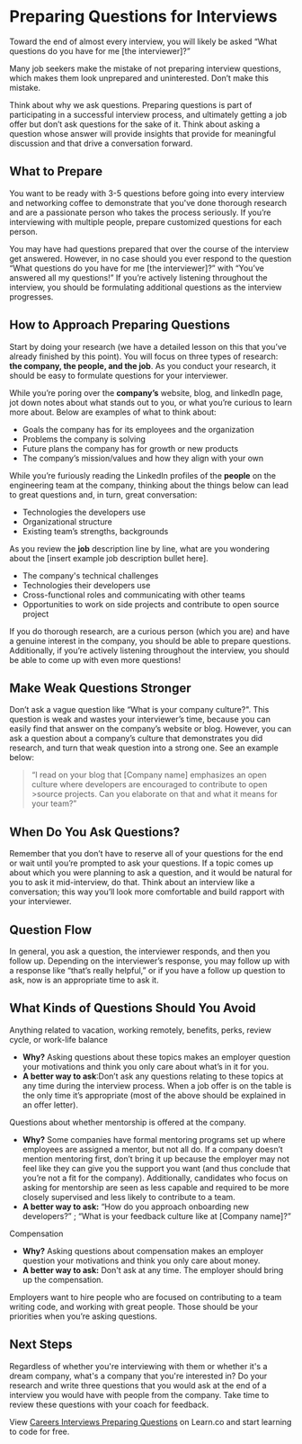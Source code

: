 # Preparing Questions for Interviews

Toward the end of almost every interview, you will likely be asked “What questions do you have for me [the interviewer]?” 

Many job seekers make the mistake of not preparing interview questions, which makes them look unprepared and uninterested. Don’t make this mistake.

Think about why we ask questions. Preparing questions is part of participating in a successful interview process, and ultimately getting a job offer but don’t ask questions for the sake of it. Think about asking a question whose answer will provide insights that provide for meaningful discussion and that drive a conversation forward. 

## What to Prepare

You want to be ready with 3-5 questions before going into every interview and networking coffee to demonstrate that you've done thorough research and are a passionate person who takes the process seriously. If you’re interviewing with multiple people, prepare customized questions for each person. 

You may have had questions prepared that over the course of the interview get answered. However, in no case should you ever respond to the question “What questions do you have for me [the interviewer]?” with “You’ve answered all my questions!” If you’re actively listening throughout the interview, you should be formulating additional questions as the interview progresses. 

## How to Approach Preparing Questions

Start by doing your research (we have a detailed lesson on this that you’ve already finished by this point). You will focus on three types of research: **the company, the people, and the job**. As you conduct your research, it should be easy to formulate questions for your interviewer. 

While you’re poring over the **company’s** website, blog, and linkedIn page, jot down notes about what stands out to you, or what you’re curious to learn more about. Below are examples of what to think about: 

- Goals the company has for its employees and the organization
- Problems the company is solving
- Future plans the company has for growth or new products 
- The company’s mission/values and how they align with your own

While you’re furiously reading the LinkedIn profiles of the **people** on the engineering team at the company, thinking about the things below can lead to great questions and, in turn, great conversation:

- Technologies the developers use
- Organizational structure
- Existing team’s strengths, backgrounds

As you review the **job** description line by line, what are you wondering about the [insert example job description bullet here]. 

- The company's technical challenges
- Technologies their developers use
- Cross-functional roles and communicating with other teams
- Opportunities to work on side projects and contribute to open source project

If you do thorough research, are a curious person (which you are) and have a genuine interest in the company, you should be able to prepare questions. Additionally, if you’re actively listening throughout the interview, you should be able to come up with even more questions!

## Make Weak Questions Stronger

Don’t ask a vague question like “What is your company culture?". This question is weak and wastes your interviewer’s time, because you can easily find that answer on the company’s website or blog. However, you can ask a question about a company’s culture that demonstrates you did research, and turn that weak question into a strong one. See an example below: 

>“I read on your blog that [Company name] emphasizes an open culture where developers are encouraged to contribute to open >source projects. Can you elaborate on that and what it means for your team?”

## When Do You Ask Questions? 

Remember that you don’t have to reserve all of your questions for the end or wait until you’re prompted to ask your questions. If a topic comes up about which you were planning to ask a question, and it would be natural for you to ask it mid-interview, do that. Think about an interview like a conversation; this way you’ll look more comfortable and build rapport with your interviewer. 

## Question Flow

In general, you ask a question, the interviewer responds, and then you follow up. Depending on the interviewer’s response, you may follow up with a response like “that’s really helpful,” or if you have a follow up question to ask, now is an appropriate time to ask it. 

## What Kinds of Questions Should You Avoid

Anything related to vacation, working remotely, benefits, perks, review cycle, or work-life balance

- **Why?** Asking questions about these topics makes an employer question your motivations and think you only care about what’s in it for you.
- **A better way to ask**:Don’t ask any questions relating to these topics at any time during the interview process. When a job offer is on the table is the only time it’s appropriate (most of the above should be explained in an offer letter).

Questions about whether mentorship is offered at the company. 

- **Why?** Some companies have formal mentoring programs set up where employees are assigned a mentor, but not all do. If a company doesn’t mention mentoring first, don’t bring it up because the employer may not feel like they can give you the support you want (and thus conclude that you’re not a fit for the company). Additionally, candidates who focus on asking for mentorship are seen as less capable and required to be more closely supervised and less likely to contribute to a team.
- **A better way to ask:** “How do you approach onboarding new developers?” ; “What is your feedback culture like at [Company name]?” 

Compensation

- **Why?** Asking questions about compensation makes an employer question your motivations and think you only care about money.
- **A better way to ask:** Don't ask at any time. The employer should bring up the compensation. 

Employers want to hire people who are focused on contributing to a team writing code, and working with great people. Those should be your priorities when you’re asking questions. 

## Next Steps

Regardless of whether you're interviewing with them or whether it's a dream company, what's a company that you're interested in? Do your research and write three questions that you would ask at the end of a interview you would have with people from the company. Take time to review these questions with your coach for feedback.


<p data-visibility='hidden'>View <a href='https://learn.co/lessons/careers-interviews-preparing-questions'>Careers Interviews Preparing Questions</a> on Learn.co and start learning to code for free.</p>
